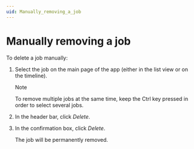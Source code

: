 ```yaml
---
uid: Manually_removing_a_job
---
```


# Manually removing a job

To delete a job manually:

1. Select the job on the main page of the app (either in the list view or on the timeline).

    > [!NOTE]
    > To remove multiple jobs at the same time, keep the Ctrl key pressed in order to select several jobs.

2. In the header bar, click *Delete*.

3. In the confirmation box, click *Delete*.

    The job will be permanently removed.
